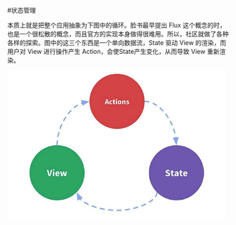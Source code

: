 #状态管理

本质上就是把整个应用抽象为下图中的循环。脸书最早提出 Flux 这个概念的时，也是一个很松散的概念，而且官方的实现本身做得很难用。所以，社区就做了各种各样的探索。图中的这三个东西是一个单向数据流，State 驱动 View 的渲染，而用户对 View 进行操作产生 Action，会使State产生变化，从而导致 View 重新渲染。

![](/assets/vue-state-manager.png)

